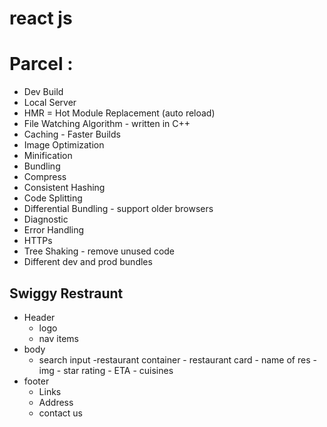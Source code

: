 # react js

# Parcel :

- Dev Build
- Local Server
- HMR = Hot Module Replacement (auto reload)
- File Watching Algorithm - written in C++
- Caching - Faster Builds
- Image Optimization
- Minification
- Bundling
- Compress
- Consistent Hashing
- Code Splitting
- Differential Bundling - support older browsers
- Diagnostic
- Error Handling
- HTTPs
- Tree Shaking - remove unused code
- Different dev and prod bundles

## Swiggy Restraunt

 * Header
    - logo 
    - nav items
 * body
    - search input
       -restaurant container
          - restaurant card
              - name of res
              - img
              - star rating
              - ETA 
              - cuisines
 * footer
    - Links
    - Address
    - contact us
 